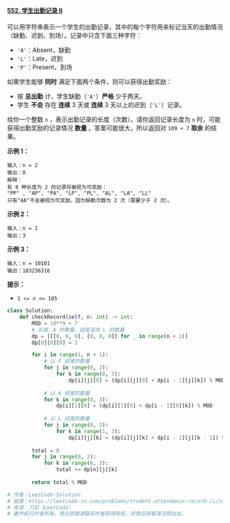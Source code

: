 #### [552. 学生出勤记录 II](https://leetcode-cn.com/problems/student-attendance-record-ii/)

可以用字符串表示一个学生的出勤记录，其中的每个字符用来标记当天的出勤情况（缺勤、迟到、到场）。记录中只含下面三种字符：

- `'A'`：Absent，缺勤
- `'L'`：Late，迟到
- `'P'`：Present，到场

如果学生能够 **同时** 满足下面两个条件，则可以获得出勤奖励：

- 按 **总出勤** 计，学生缺勤（`'A'`）**严格** 少于两天。
- 学生 **不会** 存在 **连续** 3 天或 **连续** 3 天以上的迟到（`'L'`）记录。

给你一个整数 `n` ，表示出勤记录的长度（次数）。请你返回记录长度为 `n` 时，可能获得出勤奖励的记录情况 **数量** 。答案可能很大，所以返回对 `109 + 7` **取余** 的结果。

 

**示例 1：**

```
输入：n = 2
输出：8
解释：
有 8 种长度为 2 的记录将被视为可奖励：
"PP" , "AP", "PA", "LP", "PL", "AL", "LA", "LL" 
只有"AA"不会被视为可奖励，因为缺勤次数为 2 次（需要少于 2 次）。
```

**示例 2：**

```
输入：n = 1
输出：3
```

**示例 3：**

```
输入：n = 10101
输出：183236316
```

**提示：**

- `1 <= n <= 105`

```python
class Solution:
    def checkRecord(self, n: int) -> int:
        MOD = 10**9 + 7
        # 长度，A 的数量，结尾连续 L 的数量
        dp = [[[0, 0, 0], [0, 0, 0]] for _ in range(n + 1)]
        dp[0][0][0] = 1

        for i in range(1, n + 1):
            # 以 P 结尾的数量
            for j in range(0, 2):
                for k in range(0, 3):
                    dp[i][j][0] = (dp[i][j][0] + dp[i - 1][j][k]) % MOD
            
            # 以 A 结尾的数量
            for k in range(0, 3):
                dp[i][1][0] = (dp[i][1][0] + dp[i - 1][0][k]) % MOD
            
            # 以 L 结尾的数量
            for j in range(0, 2):
                for k in range(1, 3):
                    dp[i][j][k] = (dp[i][j][k] + dp[i - 1][j][k - 1]) % MOD
        
        total = 0
        for j in range(0, 2):
            for k in range(0, 3):
                total += dp[n][j][k]
        
        return total % MOD

# 作者：LeetCode-Solution
# 链接：https://leetcode-cn.com/problems/student-attendance-record-ii/solution/xue-sheng-chu-qin-ji-lu-ii-by-leetcode-s-kdlm/
# 来源：力扣（LeetCode）
# 著作权归作者所有。商业转载请联系作者获得授权，非商业转载请注明出处。
```


